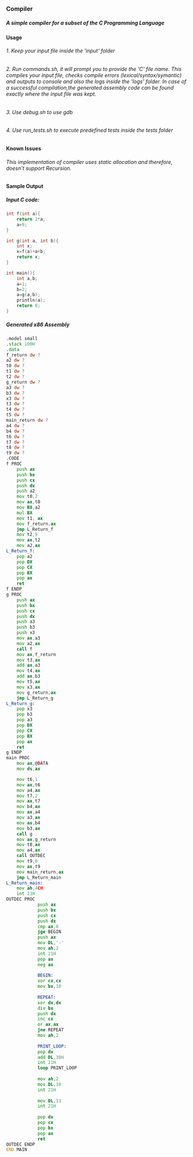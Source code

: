 ### Compiler
##### A simple compiler for a subset of the C Programming Language

#### Usage
###### 1. Keep your input file inside the 'input' folder
###### 2. Run commands.sh, it will prompt you to provide the 'C' file name. This compiles your input file, checks compile errors (lexical/syntax/symantic) and outputs to console and also the logs inside the 'logs' folder. In case of a successful compilation,the generated assembly code can be found exactly where the input file was kept.
###### 3. Use debug.sh to use gdb
###### 4. Use run_tests.sh to execute predefined tests inside the tests folder


#### Known Issues
###### This implementation of compiler uses static allocation and therefore, doesn't support Recursion.

#### Sample Output
##### Input C code:
```c
int f(int a){
    return 2*a;
    a=9;
}

int g(int a, int b){
    int x;
    x=f(a)+a+b;
    return x;
}

int main(){
    int a,b;
    a=1;
    b=2;
    a=g(a,b);
    println(a);
    return 0;
}
```
##### Generated x86 Assembly
```asm
.model small
.stack 100H
.data 
f_return dw ?
a2 dw ?
t0 dw ?
t1 dw ?
t2 dw ?
g_return dw ?
a3 dw ?
b3 dw ?
x3 dw ?
t3 dw ?
t4 dw ?
t5 dw ?
main_return dw ?
a4 dw ?
b4 dw ?
t6 dw ?
t7 dw ?
t8 dw ?
t9 dw ?
.CODE
f PROC
	push ax
	push bx 
	push cx 
	push dx
	push a2
	mov t0,2
	mov ax,t0
	mov BX,a2
	mul BX
	mov t1, ax
	mov f_return,ax
	jmp L_Return_f
	mov t2,9
	mov ax,t2
	mov a2,ax
L_Return_f:
	pop a2
	pop DX
	pop CX
	pop BX
	pop ax
	ret
f ENDP
g PROC
	push ax
	push bx 
	push cx 
	push dx
	push a3
	push b3
	push x3
	mov ax,a3
	mov a2,ax
	call f
	mov ax,f_return
	mov t3,ax
	add ax,a3
	mov t4,ax
	add ax,b3
	mov t5,ax
	mov x3,ax
	mov g_return,ax
	jmp L_Return_g
L_Return_g:
	pop x3
	pop b3
	pop a3
	pop DX
	pop CX
	pop BX
	pop ax
	ret
g ENDP
main PROC
	mov ax,@DATA
	mov ds,ax 

	mov t6,1
	mov ax,t6
	mov a4,ax
	mov t7,2
	mov ax,t7
	mov b4,ax
	mov ax,a4
	mov a3,ax
	mov ax,b4
	mov b3,ax
	call g
	mov ax,g_return
	mov t8,ax
	mov a4,ax
	call OUTDEC
	mov t9,0
	mov ax,t9
	mov main_return,ax
	jmp L_Return_main
L_Return_main:
	mov ah,4CH
	int 21H
OUTDEC PROC  
            push ax 
            push bx 
            push cx 
            push dx  
            cmp ax,0 
            jge BEGIN 
            push ax 
            mov DL,'-' 
            mov ah,2 
            int 21H 
            pop ax 
            neg ax 
            
            BEGIN: 
            xor cx,cx 
            mov bx,10 
            
            REPEAT: 
            xor dx,dx 
            div bx 
            push dx 
            inc cx 
            or ax,ax 
            jne REPEAT 
            mov ah,2 
            
            PRINT_LOOP: 
            pop dx 
            add DL,30H 
            int 21H 
            loop PRINT_LOOP 
            
            mov ah,2
            mov DL,10
            int 21H
            
            mov DL,13
            int 21H
        	
            pop dx 
            pop cx 
            pop bx 
            pop ax 
            ret 
OUTDEC ENDP 
END MAIN

```
